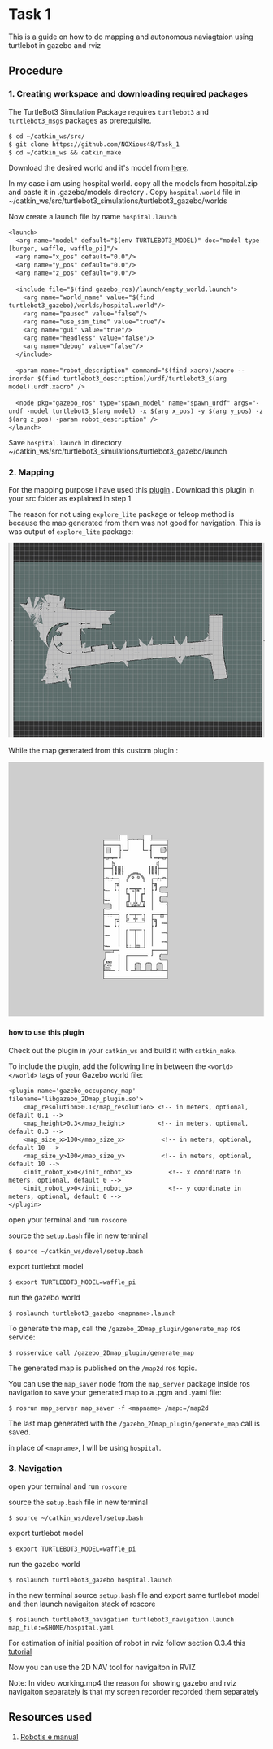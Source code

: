 
# Task 1
This is a guide on how to do mapping and autonomous naviagtaion using turtlebot in gazebo and rviz
## Procedure

### 1. Creating workspace and downloading required packages
The TurtleBot3 Simulation Package requires `turtlebot3` and `turtlebot3_msgs` packages as prerequisite. 

```
$ cd ~/catkin_ws/src/
$ git clone https://github.com/NOXious48/Task_1
$ cd ~/catkin_ws && catkin_make
```
Download the desired world and it's model from [here](https://github.com/mlherd/Dataset-of-Gazebo-Worlds-Models-and-Maps).

In my case i am using hospital world. copy all the models from hospital.zip and paste it in .gazebo/models directory . Copy `hospital.world` file in ~/catkin_ws/src/turtlebot3_simulations/turtlebot3_gazebo/worlds

Now create a launch file by name `hospital.launch`
```
<launch>
  <arg name="model" default="$(env TURTLEBOT3_MODEL)" doc="model type [burger, waffle, waffle_pi]"/>
  <arg name="x_pos" default="0.0"/>
  <arg name="y_pos" default="0.0"/>
  <arg name="z_pos" default="0.0"/>

  <include file="$(find gazebo_ros)/launch/empty_world.launch">
    <arg name="world_name" value="$(find turtlebot3_gazebo)/worlds/hospital.world"/>
    <arg name="paused" value="false"/>
    <arg name="use_sim_time" value="true"/>
    <arg name="gui" value="true"/>
    <arg name="headless" value="false"/>
    <arg name="debug" value="false"/>
  </include>

  <param name="robot_description" command="$(find xacro)/xacro --inorder $(find turtlebot3_description)/urdf/turtlebot3_$(arg model).urdf.xacro" />

  <node pkg="gazebo_ros" type="spawn_model" name="spawn_urdf" args="-urdf -model turtlebot3_$(arg model) -x $(arg x_pos) -y $(arg y_pos) -z $(arg z_pos) -param robot_description" />
</launch>

```
Save `hospital.launch` in directory ~/catkin_ws/src/turtlebot3_simulations/turtlebot3_gazebo/launch


### 2. Mapping

For the mapping purpose i have used this [plugin](https://github.com/marinaKollmitz/gazebo_ros_2Dmap_plugin) . Download this plugin in your src folder as explained in step 1

The reason for not using `explore_lite` package or teleop method is because the map generated from them was not good for navigation.
This is was output of `explore_lite` package:

![improper mapping](https://github.com/NOXious48/Task_1/blob/main/improper_map.png.png)

While the map generated from this custom plugin :

![hospital_map](https://github.com/NOXious48/Task_1/blob/main/hospital.png.png)

#### how to use this plugin

Check out the plugin in your `catkin_ws` and build it with `catkin_make`.

To include the plugin, add the following line in between the `<world> </world>` tags of your Gazebo world file:

```
<plugin name='gazebo_occupancy_map' filename='libgazebo_2Dmap_plugin.so'>
    <map_resolution>0.1</map_resolution> <!-- in meters, optional, default 0.1 -->
    <map_height>0.3</map_height>         <!-- in meters, optional, default 0.3 -->
    <map_size_x>100</map_size_x>          <!-- in meters, optional, default 10 -->
    <map_size_y>100</map_size_y>          <!-- in meters, optional, default 10 -->
    <init_robot_x>0</init_robot_x>          <!-- x coordinate in meters, optional, default 0 -->
    <init_robot_y>0</init_robot_y>          <!-- y coordinate in meters, optional, default 0 -->
</plugin>
```
open your terminal and run `roscore` 

source the `setup.bash` file in new terminal
```
$ source ~/catkin_ws/devel/setup.bash
```

export turtlebot model
```
$ export TURTLEBOT3_MODEL=waffle_pi
```
run the gazebo world
```
$ roslaunch turtlebot3_gazebo <mapname>.launch
```
To generate the map, call the `/gazebo_2Dmap_plugin/generate_map` ros service:

```
$ rosservice call /gazebo_2Dmap_plugin/generate_map
```

The generated map is published on the `/map2d` ros topic. 

You can use the `map_saver` node from the `map_server` package inside ros navigation to save your generated map to a .pgm and .yaml file:

```
$ rosrun map_server map_saver -f <mapname> /map:=/map2d
```
The last map generated with the ```/gazebo_2Dmap_plugin/generate_map``` call is saved.

in place of `<mapname>`, I will be using `hospital`.


### 3. Navigation
open your terminal and run `roscore` 

source the `setup.bash` file in new terminal
```
$ source ~/catkin_ws/devel/setup.bash
```

export turtlebot model
```
$ export TURTLEBOT3_MODEL=waffle_pi
```
run the gazebo world 
```
$ roslaunch turtlebot3_gazebo hospital.launch
```
in the new terminal source `setup.bash` file and export same turtlebot model and then launch navigaiton stack of roscore
 ```
$ roslaunch turtlebot3_navigation turtlebot3_navigation.launch map_file:=$HOME/hospital.yaml
```
For estimation of initial position of robot in rviz follow section 0.3.4 this [tutorial](https://emanual.robotis.com/docs/en/platform/turtlebot3/nav_simulation/)

Now you can use the 2D NAV tool for navigaiton in RVIZ

Note: In video working.mp4 the reason for showing gazebo and rviz navigaiton separately is that my screen recorder recorded them separately

## Resources used

1. [Robotis e manual](https://emanual.robotis.com/docs/en/platform/turtlebot3/overview/#overview)
